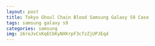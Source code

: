```yaml
---
layout: post
title: Tokyo Ghoul Chain Blood Samsung Galaxy S9 Case
tags: samsung galaxy s9
categories: samsung
img: 16roJvCsKqECbKyNXKrpF3cfzZjUPJEqd
---
```

